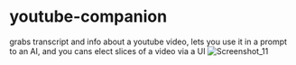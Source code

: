 # youtube-companion
grabs transcript and info about a youtube video, lets you use it in a prompt to an AI, and you cans elect slices of a video via a UI
![Screenshot_11](https://github.com/AtillaYasar/youtube-companion/assets/112716905/06375e1a-8723-4ba1-820d-1a5631fe779f)
